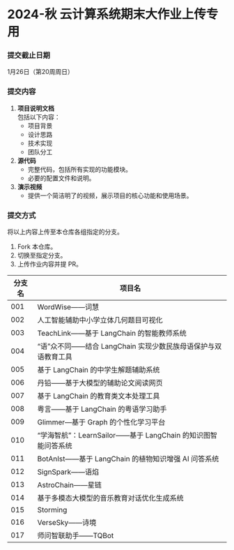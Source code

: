 # 2024-秋 云计算系统期末大作业上传专用

### 提交截止日期
1月26日（第20周周日）


### 提交内容
1. **项目说明文档**  
   包括以下内容：
   - 项目背景  
   - 设计思路  
   - 技术实现  
   - 团队分工  
2. **源代码**  
   - 完整代码，包括所有实现的功能模块。  
   - 必要的配置文件和说明。
3. **演示视频**  
   - 提供一个简洁明了的视频，展示项目的核心功能和使用场景。

### 提交方式
将以上内容上传至本仓库各组指定的分支。
1. Fork 本仓库。
2. 切换至指定分支。
3. 上传作业内容并提 PR。
   
| 分支名 | 项目名                                                       |
| ------ | ------------------------------------------------------------ |
| 001    | WordWise——词慧                                               |
| 002    | 人工智能辅助中小学立体几何题目可视化                         |
| 003    | TeachLink——基于 LangChain 的智能教师系统                     |
| 004    | “语”众不同——结合 LangChain 实现少数民族母语保护与双语教育工具 |
| 005    | 基于 LangChain 的中学生解题辅助系统                          |
| 006    | 丹铅——基于大模型的辅助论文阅读网页                           |
| 007    | 基于 LangChain 的教育类文本处理工具                          |
| 008    | 粤言——基于 LangChain 的粤语学习助手                          |
| 009    | Glimmer—基于 Graph 的个性化学习平台                          |
| 010    | “学海智航”：LearnSailor——基于 LangChain 的知识图智能问答系统 |
| 011    | BotAnIst——基于 LangChain 的植物知识增强 AI 问答系统          |
| 012    | SignSpark——语焰                                              |
| 013    | AstroChain——星链                                             |
| 014    | 基于多模态大模型的音乐教育对话优化生成系统                   |
| 015    | Storming                                                     |
| 016    | VerseSky——诗境                                               |
| 017    | 师问智联助手——TQBot                                          |


